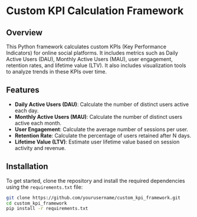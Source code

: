 # Custom KPI Calculation Framework

## Overview
This Python framework calculates custom KPIs (Key Performance Indicators) for online social platforms. It includes metrics such as Daily Active Users (DAU), Monthly Active Users (MAU), user engagement, retention rates, and lifetime value (LTV). It also includes visualization tools to analyze trends in these KPIs over time.

## Features
- **Daily Active Users (DAU)**: Calculate the number of distinct users active each day.
- **Monthly Active Users (MAU)**: Calculate the number of distinct users active each month.
- **User Engagement**: Calculate the average number of sessions per user.
- **Retention Rate**: Calculate the percentage of users retained after N days.
- **Lifetime Value (LTV)**: Estimate user lifetime value based on session activity and revenue.

## Installation
To get started, clone the repository and install the required dependencies using the `requirements.txt` file:

```bash
git clone https://github.com/yourusername/custom_kpi_framework.git
cd custom_kpi_framework
pip install -r requirements.txt